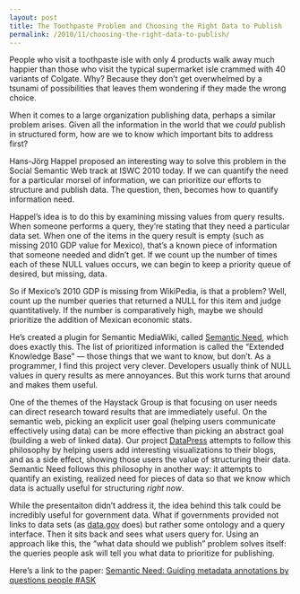 ```yaml
---
layout: post
title: The Toothpaste Problem and Choosing the Right Data to Publish
permalink: /2010/11/choosing-the-right-data-to-publish/
---
```


People who visit a toothpaste isle with only 4 products walk away much happier
than those who visit the typical supermarket isle crammed with 40 variants of
Colgate. Why? Because they don’t get overwhelmed by a tsunami of possibilities
that leaves them wondering if they made the wrong choice.

When it comes to a large organization publishing data, perhaps a similar
problem arises. Given all the information in the world that we *could* publish in
structured form, how are we to know which important bits to address first?

Hans-Jörg Happel proposed an interesting way to solve this problem in the
Social Semantic Web track at ISWC 2010 today. If we can quantify the need for a
particular morsel of information, we can prioritize our efforts to structure
and publish data. The question, then, becomes how to quantify information need.

Happel’s idea is to do this by examining missing values from query results.
When someone performs a query, they’re stating that they need a particular data
set. When one of the items in the query result is empty (such as missing 2010
GDP value for Mexico), that’s a known piece of information that someone needed
and didn’t get. If we count up the number of times each of these NULL values
occurs, we can begin to keep a priority queue of desired, but missing, data.

So if Mexico’s 2010 GDP is missing from WikiPedia, is that a problem? Well,
count up the number queries that returned a NULL for this item and judge
quantitatively. If the number is comparatively high, maybe we should prioritize
the addition of Mexican economic stats.

He’s created a plugin for Semantic MediaWiki, called [Semantic Need](http://www.mediawiki.org/wiki/Extension:Semantic_Need), which does
exactly this. The list of prioritized information is called the “Extended
Knowledge Base” — those things that we want to know, but don’t. As a
programmer, I find this project very clever. Developers usually think of NULL
values in query results as mere annoyances. But this work turns that around and
makes them useful.

One of the themes of the Haystack Group is that focusing on user needs can
direct research toward results that are immediately useful. On the semantic
web, picking an explicit user goal (helping users communicate effectively using
data) can be more effective than picking an abstract goal (building a web of
linked data). Our project [DataPress](http://projects.csail.mit.edu/datapress) attempts to follow this philosophy by
helping users add interesting visualizations to their blogs, and as a side
effect, showing those users the value of structuring their data. Semantic Need
follows this philosophy in another way: it attempts to quantify an existing,
realized need for pieces of data so that we know which data is actually useful
for structuring *right now*.

While the presentaiton didn’t address it, the idea behind this talk could be
incredibly useful for government data. What if governments provided not links
to data sets (as [data.gov](http://www.data.gov) does) but rather some ontology and a query interface.
Then it sits back and sees what users query for. Using an approach like this,
the “what data should we publish” problem solves itself: the queries people ask
will tell you what data to prioritize for publishing.

Here’s a link to the paper: [Semantic Need: Guiding metadata annotations by
questions people #ASK](http://iswc2010.semanticweb.org/pdf/169.pdf)
